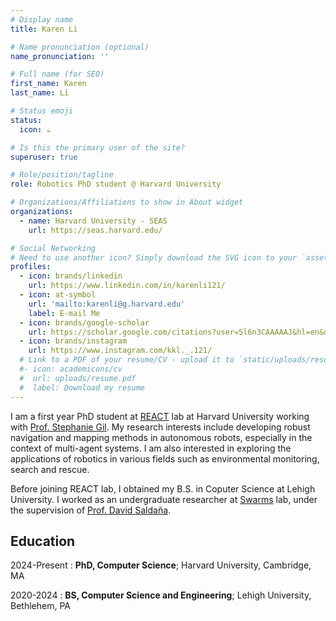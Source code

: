 ```yaml
---
# Display name
title: Karen Li

# Name pronunciation (optional)
name_pronunciation: ''

# Full name (for SEO)
first_name: Karen
last_name: Li

# Status emoji
status:
  icon: ☕️

# Is this the primary user of the site?
superuser: true

# Role/position/tagline
role: Robotics PhD student @ Harvard University

# Organizations/Affiliations to show in About widget
organizations:
  - name: Harvard University - SEAS
    url: https://seas.harvard.edu/

# Social Networking
# Need to use another icon? Simply download the SVG icon to your `assets/media/icons/` folder.
profiles:
  - icon: brands/linkedin
    url: https://www.linkedin.com/in/karenli121/
  - icon: at-symbol
    url: 'mailto:karenli@g.harvard.edu'
    label: E-mail Me
  - icon: brands/google-scholar
    url: https://scholar.google.com/citations?user=5l6n3CAAAAAJ&hl=en&oi=sra
  - icon: brands/instagram
    url: https://www.instagram.com/kkl._.121/
  # Link to a PDF of your resume/CV - upload it to `static/uploads/resume.pdf`
  #- icon: academicons/cv
  #  url: uploads/resume.pdf
  #  label: Download my resume
---
```


I am a first year PhD student at [REACT](https://react.seas.harvard.edu/) lab at Harvard University working with [Prof. Stephanie Gil](https://gil.seas.harvard.edu/). My research interests include developing robust navigation and mapping methods in autonomous robots, especially in the context of multi-agent systems. I am also interested in exploring the applications of robotics in various fields such as environmental monitoring, search and rescue.


Before joining REACT lab, I obtained my B.S. in Coputer Science at Lehigh University. I worked as an undergraduate researcher at [Swarms](https://swarmslab.com/) lab, under the supervision of [Prof. David Saldaña](https://swarmslab.com/david-saldana/). 
## Education

2024-Present
:   **PhD, Computer Science**; Harvard University, Cambridge, MA


2020-2024
:   **BS, Computer Science and Engineering**; Lehigh University, Bethlehem, PA

